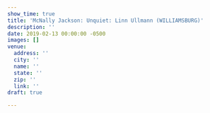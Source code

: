 ```yaml
---
show_time: true
title: 'McNally Jackson: Unquiet: Linn Ullmann (WILLIAMSBURG)'
description: ''
date: 2019-02-13 00:00:00 -0500
images: []
venue:
  address: ''
  city: ''
  name: ''
  state: ''
  zip: ''
  link: ''
draft: true

---
```

